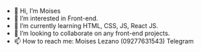 - 👋 Hi, I’m Moises
- 👀 I’m interested in Front-end.
- 🌱 I’m currently learning HTML, CSS, JS, React JS.
- 💞️ I’m looking to collaborate on any front-end projects.
- 📫 How to reach me: Moises Lezano (09277631543) Telegram

<!---
moisesu05/moisesu05 is a ✨ special ✨ repository because its `README.md` (this file) appears on your GitHub profile.
You can click the Preview link to take a look at your changes.
--->
